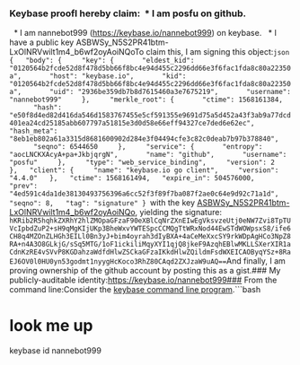 ### Keybase proofI hereby claim:  * I am posfu on github.
  * I am nannebot999 (https://keybase.io/nannebot999) on keybase.
  * I have a public key ASBWSy_N5S2PR41btm-LxOlNRVwilt1m4_b6wf2oyAoiNQoTo claim this, I am signing this object:```json
{
  "body": {
    "key": {
      "eldest_kid": "0120564b2fcde52d8f478d5bb66f8bc4e94d455c2296dd66e3f6fac1fda8c80a22350a",
      "host": "keybase.io",
      "kid": "0120564b2fcde52d8f478d5bb66f8bc4e94d455c2296dd66e3f6fac1fda8c80a22350a",
      "uid": "2936be359db7b8d7615460a3e7675219",
      "username": "nannebot999"
    },
    "merkle_root": {
      "ctime": 1568161384,
      "hash": "e50f8d4ed82d416da546d1583767455e5cf591355e9691d75a5d452a43f3ab9a77dcd401ea24cd25185abb607797a51815e3d0d58e66eff94327ce7ded6e62ec",
      "hash_meta": "8eb1eb802a61a3315d8681600902d284e3f04494cfe3c82c0deab7b97b378840",
      "seqno": 6544650
    },
    "service": {
      "entropy": "aocLNCKXAcyA+pa+JkbjqrgN",
      "name": "github",
      "username": "posfu"
    },
    "type": "web_service_binding",
    "version": 2
  },
  "client": {
    "name": "keybase.io go client",
    "version": "4.4.0"
  },
  "ctime": 1568161494,
  "expire_in": 504576000,
  "prev": "4ed591c4da1de38130493756396a6cc52f3f89f7ba087f2ae0c64e9d92c71a1d",
  "seqno": 8,
  "tag": "signature"
}
```with the key [ASBWSy_N5S2PR41btm-LxOlNRVwilt1m4_b6wf2oyAoiNQo](https://keybase.io/nannebot999), yielding the signature:```
hKRib2R5hqhkZXRhY2hlZMOpaGFzaF90eXBlCqNrZXnEIwEgVksvzeUtj0eNW7Zvi8TpTUVcIpbdZuP2+sH9qMgKIjUKp3BheWxvYWTESpcCCMQgTtWRxNod44EwSTdWOWpsxS8/ife6CH8q4MZOnZLHGh3EILl0Bn3yJ+bim4oyrah3dIyBXA+4aCeMeXxcSY9rkWDpAgHCo3NpZ8RA+n4A3O8GLkjG/sSq5MTG/1oF1ickiliMqyXYI1qjQ8jkeF9AzqhEBlwMKLLSXerXIR1aCdnKzRE4vSVvP8KGDahzaWdfdHlwZSCkaGFzaIKkdHlwZQildmFsdWXEICAOByqYSz+8RaEJ6OV0l0HU0yn53godmt1nyygHcKoco3RhZ80CAqd2ZXJzaW9uAQ==```And finally, I am proving ownership of the github account by posting this as a gist.### My publicly-auditable identity:https://keybase.io/nannebot999### From the command line:Consider the [keybase command line program](https://keybase.io/download).```bash
# look me up
keybase id nannebot999
```
